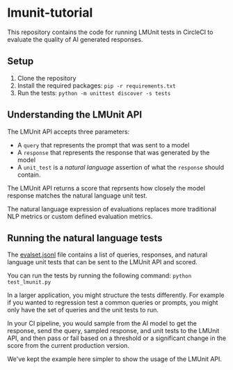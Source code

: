 # lmunit-tutorial

This repository contains the code for running LMUnit tests in CircleCI to evaluate the quality of AI generated responses.

## Setup

1. Clone the repository
2. Install the required packages: `pip -r requirements.txt`
3. Run the tests: `python -m unittest discover -s tests`

## Understanding the LMUnit API

The LMUnit API accepts three parameters:
* A `query` that represents the prompt that was sent to a model
* A `response` that represents the response that was generated by the model
* A `unit_test` is a *natural language* assertion of what the `response` should contain.

The LMUnit API returns a score that reprsents how closely the model response matches the natural language unit test.

The natural language expression of evaluations replaces more traditional NLP metrics or custom defined evaluation metrics.

## Running the natural language tests

The [evalset.jsonl](./evalset.jsonl) file contains a list of queries, responses, and natural language unit tests that can be sent to the LMUnit API and scored.

You can run the tests by running the following command: `python test_lmunit.py`

In a larger application, you might structure the tests differently. For example if you wanted to regression test a common queries or prompts, you might only have the set of queries and the unit tests to run.

In your CI pipeline, you would sample from the AI model to get the response, send the query, sampled response, and unit tests to the LMUnit API, and then pass or fail based on a threshold or a significant change in the score from the current production version.

We've kept the example here simpler to show the usage of the LMUnit API.